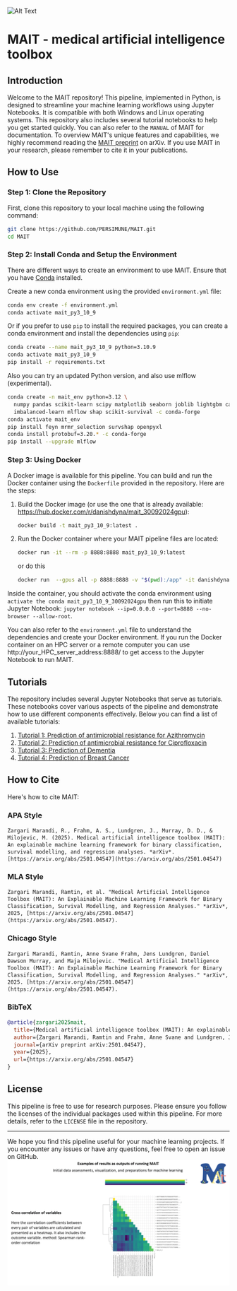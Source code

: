 ![Alt Text](https://github.com/PERSIMUNE/MAIT/blob/main/MAITlogo.gif)

# MAIT - medical artificial intelligence toolbox

## Introduction
Welcome to the MAIT repository! This pipeline, implemented in Python, is designed to streamline your machine learning workflows using Jupyter Notebooks. It is compatible with both Windows and Linux operating systems. This repository also includes several tutorial notebooks to help you get started quickly. You can also refer to the `MANUAL` of MAIT for documentation. To overview MAIT's unique features and capabilities, we highly recommend reading the [MAIT preprint](https://arxiv.org/abs/2501.04547) on arXiv. If you use MAIT in your research, please remember to cite it in your publications.

## How to Use

### Step 1: Clone the Repository
First, clone this repository to your local machine using the following command:

```bash
git clone https://github.com/PERSIMUNE/MAIT.git
cd MAIT
```

### Step 2: Install Conda and Setup the Environment

There are different ways to create an environment to use MAIT.
Ensure that you have [Conda](https://docs.conda.io/projects/conda/en/latest/user-guide/install/index.html) installed. 

Create a new conda environment using the provided `environment.yml` file:

```bash
conda env create -f environment.yml
conda activate mait_py3_10_9
```
Or if you prefer to use `pip` to install the required packages, you can create a conda environment and install the dependencies using `pip`:

```bash
conda create --name mait_py3_10_9 python=3.10.9
conda activate mait_py3_10_9
pip install -r requirements.txt
```
Also you can try an updated Python version, and also use mlflow (experimental).

```bash
conda create -n mait_env python=3.12 \
  numpy pandas scikit-learn scipy matplotlib seaborn joblib lightgbm catboost ipykernel \
  imbalanced-learn mlflow shap scikit-survival -c conda-forge
conda activate mait_env
pip install feyn mrmr_selection survshap openpyxl
conda install protobuf=3.20.* -c conda-forge
pip install --upgrade mlflow
```
### Step 3: Using Docker
A Docker image is available for this pipeline. You can build and run the Docker container using the `Dockerfile` provided in the repository. Here are the steps:

1. Build the Docker image (or use the one that is already available: https://hub.docker.com/r/danishdyna/mait_30092024gpu):

    ```bash
    docker build -t mait_py3_10_9:latest .
    ```

2. Run the Docker container where your MAIT pipeline files are located:

    ```bash
    docker run -it --rm -p 8888:8888 mait_py3_10_9:latest
    ```
    or do this
    ```bash
    docker run  --gpus all -p 8888:8888 -v "$(pwd):/app" -it danishdyna/mait_30092024gpu /bin/bash
    ```

Inside the container, you should activate the conda environment using `activate the conda mait_py3_10_9_30092024gpu` then run this to initiate Jupyter Notebook: `jupyter notebook --ip=0.0.0.0 --port=8888 --no-browser --allow-root`.

You can also refer to the `environment.yml` file to understand the dependencies and create your Docker environment. If you run the Docker container on an HPC server or a remote computer you can use http://your_HPC_server_address:8888/ to get access to the Jupyter Notebook to run MAIT.

## Tutorials
The repository includes several Jupyter Notebooks that serve as tutorials. These notebooks cover various aspects of the pipeline and demonstrate how to use different components effectively. Below you can find a list of available tutorials:

1. [Tutorial 1: Prediction of antimicrobial resistance for Azithromycin](https://github.com/PERSIMUNE/MAIT/blob/main/Tutorials/MAIT_Tutorial_Azithromycin_pub.html)
2. [Tutorial 2: Prediction of antimicrobial resistance for Ciprofloxacin](https://github.com/PERSIMUNE/MAIT/blob/main/Tutorials/MAIT_Tutorial_Ciprofloxacin_pub.html)
3. [Tutorial 3: Prediction of Dementia](https://github.com/PERSIMUNE/MAIT/blob/main/Tutorials/MAIT_Tutorial_Dementia_pub.html)
4. [Tutorial 4: Prediction of Breast Cancer](https://github.com/PERSIMUNE/MAIT/blob/main/Tutorials/MAIT_Tutorial_BreastCancer_pub.html)

## How to Cite
Here's how to cite MAIT:

### **APA Style**
```
Zargari Marandi, R., Frahm, A. S., Lundgren, J., Murray, D. D., & Milojevic, M. (2025). Medical artificial intelligence toolbox (MAIT): An explainable machine learning framework for binary classification, survival modelling, and regression analyses. *arXiv*. [https://arxiv.org/abs/2501.04547](https://arxiv.org/abs/2501.04547)
```
### **MLA Style**
```
Zargari Marandi, Ramtin, et al. "Medical Artificial Intelligence Toolbox (MAIT): An Explainable Machine Learning Framework for Binary Classification, Survival Modelling, and Regression Analyses." *arXiv*, 2025, [https://arxiv.org/abs/2501.04547](https://arxiv.org/abs/2501.04547).
```
### **Chicago Style**
```
Zargari Marandi, Ramtin, Anne Svane Frahm, Jens Lundgren, Daniel Dawson Murray, and Maja Milojevic. "Medical Artificial Intelligence Toolbox (MAIT): An Explainable Machine Learning Framework for Binary Classification, Survival Modelling, and Regression Analyses." *arXiv*, 2025. [https://arxiv.org/abs/2501.04547](https://arxiv.org/abs/2501.04547).
```
### **BibTeX**
```bibtex
@article{zargari2025mait,
  title={Medical artificial intelligence toolbox (MAIT): An explainable machine learning framework for binary classification, survival modelling, and regression analyses},
  author={Zargari Marandi, Ramtin and Frahm, Anne Svane and Lundgren, Jens and Murray, Daniel Dawson and Milojevic, Maja},
  journal={arXiv preprint arXiv:2501.04547},
  year={2025},
  url={https://arxiv.org/abs/2501.04547}
}
```

## License
This pipeline is free to use for research purposes. Please ensure you follow the licenses of the individual packages used within this pipeline. For more details, refer to the `LICENSE` file in the repository.

---

We hope you find this pipeline useful for your machine learning projects. If you encounter any issues or have any questions, feel free to open an issue on GitHub.
![Alt Text](https://github.com/PERSIMUNE/MAIT/blob/main/MAIT_results_examples.gif)
